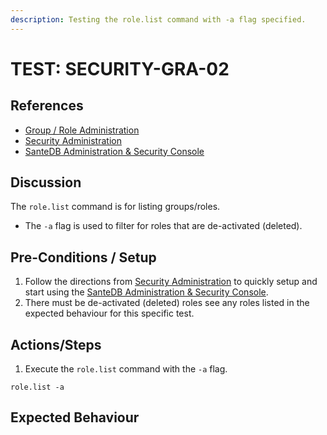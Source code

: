 ```yaml
---
description: Testing the role.list command with -a flag specified.
---
```


# TEST: SECURITY-GRA-02

## References

* [Group / Role Administration](../../../../../operations/host-administration/santedb-icdr-admin-console/group-role-management.md)
* [Security Administration](../../../../../operations/security-administration/#demo-environment) 
* [SanteDB Administration & Security Console](../../../../../operations/host-administration/santedb-icdr-admin-console/)

## Discussion

The `role.list` command is for listing groups/roles. 

* The `-a` flag is used to filter for roles that are de-activated \(deleted\).

## Pre-Conditions / Setup

1. Follow the directions from [Security Administration](../../../../../operations/security-administration/#demo-environment) to quickly setup and start using the [SanteDB Administration & Security Console](../../../../../operations/host-administration/santedb-icdr-admin-console/).
2. There must be de-activated \(deleted\) roles see any roles listed in the expected behaviour for this specific test.

## Actions/Steps

1. Execute the `role.list` command with the `-a` flag.

```text
role.list -a
```

## Expected Behaviour


